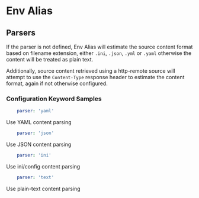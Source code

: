 # Env Alias

## Parsers
If the parser is not defined, Env Alias will estimate the source content format based on filename
extension, either `.ini`, `.json`, `.yml` or `.yaml` otherwise the content will be treated as plain
text.

Additionally, source content retrieved using a http-remote source will attempt to use the `Content-Type` 
response header to estimate the content format, again if not otherwise configured.

### Configuration Keyword Samples

```yaml
    parser: 'yaml'
```
Use YAML content parsing

```yaml
    parser: 'json'
```
Use JSON content parsing

```yaml
    parser: 'ini'
```
Use ini/config content parsing

```yaml
    parser: 'text'
```
Use plain-text content parsing
